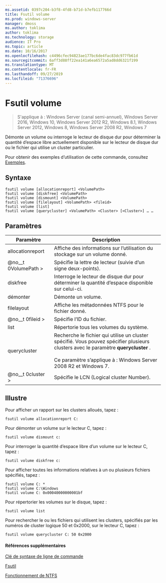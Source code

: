 ```yaml
---
ms.assetid: 0397c204-b3f8-4fd8-b71d-b7efb117766d
title: Fsutil volume
ms.prod: windows-server
manager: dmoss
ms.author: toklima
author: toklima
ms.technology: storage
audience: IT Pro
ms.topic: article
ms.date: 10/16/2017
ms.openlocfilehash: c4496cfec94823ae177bc6de4fac83dc977fb61d
ms.sourcegitcommit: 6aff3d88ff22ea141a6ea6572a5ad8dd6321f199
ms.translationtype: MT
ms.contentlocale: fr-FR
ms.lasthandoff: 09/27/2019
ms.locfileid: "71376696"
---
```

# <a name="fsutil-volume"></a>Fsutil volume
>S'applique à : Windows Server (canal semi-annuel), Windows Server 2016, Windows 10, Windows Server 2012 R2, Windows 8.1, Windows Server 2012, Windows 8, Windows Server 2008 R2, Windows 7

Démonte un volume ou interroge le lecteur de disque dur pour déterminer la quantité d’espace libre actuellement disponible sur le lecteur de disque dur ou le fichier qui utilise un cluster particulier.

Pour obtenir des exemples d’utilisation de cette commande, consultez [Exemples](#BKMK_examples).

## <a name="syntax"></a>Syntaxe

```
fsutil volume [allocationreport] <VolumePath>
fsutil volume [diskfree] <VolumePath>
fsutil volume [dismount] <VolumePath>
fsutil volume [filelayout] <VolumePath> <fileid>
fsutil volume [list]
fsutil volume [querycluster] <VolumePath> <Cluster> [<Cluster>] … …
```

## <a name="parameters"></a>Paramètres

|Paramètre|Description|
|-------------|---------------|
|allocationreport|Affiche des informations sur l’utilisation du stockage sur un volume donné.|
|@no__t 0VolumePath >|Spécifie la lettre de lecteur (suivie d’un signe deux-points).|
|diskfree|Interroge le lecteur de disque dur pour déterminer la quantité d’espace disponible sur celui-ci.|
|démonter|Démonte un volume.|
|filelayout|Affiche les métadonnées NTFS pour le fichier donné.|
|@no__t 0fileid >|Spécifie l’ID du fichier.|
|list|Répertorie tous les volumes du système.|
|querycluster|Recherche le fichier qui utilise un cluster spécifié. Vous pouvez spécifier plusieurs clusters avec le paramètre **querycluster** .<br /><br />Ce paramètre s’applique à :  Windows Server 2008 R2 et Windows 7.|
|@no__t 0cluster >|Spécifie le LCN (Logical cluster Number).|

## <a name="BKMK_examples"></a>Illustre
Pour afficher un rapport sur les clusters alloués, tapez :

```
fsutil volume allocationreport C:
```

Pour démonter un volume sur le lecteur C, tapez :

```
fsutil volume dismount c:
```

Pour interroger la quantité d’espace libre d’un volume sur le lecteur C, tapez :

```
fsutil volume diskfree c:
```

Pour afficher toutes les informations relatives à un ou plusieurs fichiers spécifiés, tapez :

```
fsutil volume C: *
fsutil volume C:\Windows
fsutil volume C: 0x00040000000001bf
```

Pour répertorier les volumes sur le disque, tapez :

```
fsutil volume list
```

Pour rechercher le ou les fichiers qui utilisent les clusters, spécifiés par les numéros de cluster logique 50 et 0x2000, sur le lecteur C, tapez :

```
fsutil volume querycluster C: 50 0x2000
```

#### <a name="additional-references"></a>Références supplémentaires
[Clé de syntaxe de ligne de commande](Command-Line-Syntax-Key.md)

[Fsutil](Fsutil.md)

[Fonctionnement de NTFS](https://go.microsoft.com/fwlink/?LinkId=183396)


